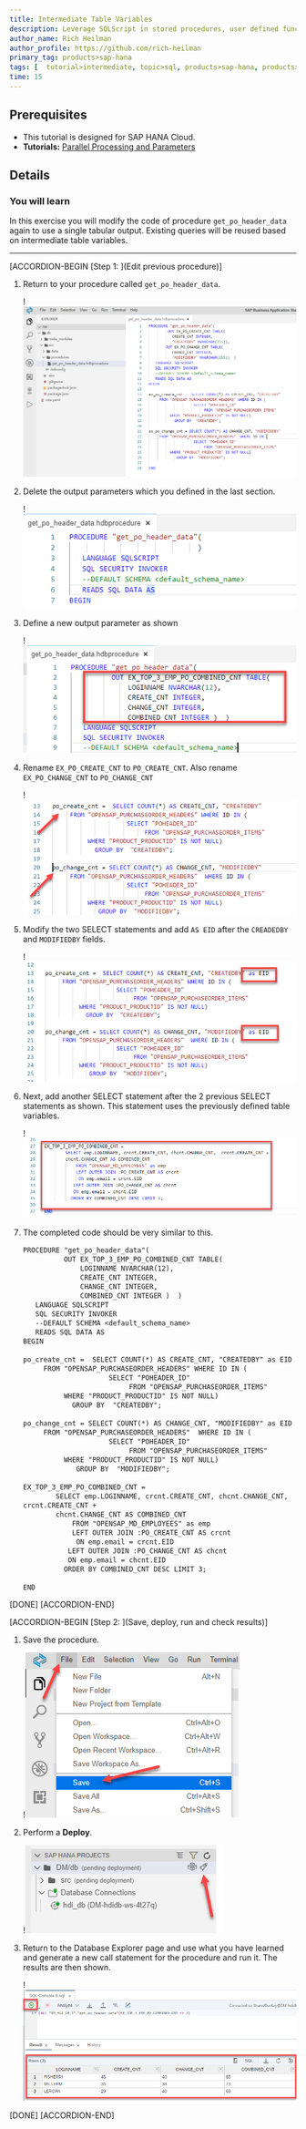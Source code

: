 ```yaml
---
title: Intermediate Table Variables
description: Leverage SQLScript in stored procedures, user defined functions, and user defined libraries.
author_name: Rich Heilman
author_profile: https://github.com/rich-heilman
primary_tag: products>sap-hana
tags: [  tutorial>intermediate, topic>sql, products>sap-hana, products>sap-hana-cloud, products>sap-business-application-studio]   
time: 15
---
```


## Prerequisites  
- This tutorial is designed for SAP HANA Cloud.
- **Tutorials:** [Parallel Processing and Parameters](hana-cloud-sqlscript-parallel)

## Details
### You will learn  
In this exercise you will modify the code of procedure `get_po_header_data` again to use a single tabular output. Existing queries will be reused based on intermediate table variables.

---

[ACCORDION-BEGIN [Step 1: ](Edit previous procedure)]

1. Return to your procedure called `get_po_header_data`.

    !![Existing Procedure](1_1.png)

2. Delete the output parameters which you defined in the last section.

    !![Define output](1_2.png)


3. Define a new output parameter as shown

    !![New output](1_3.png)


4. Rename `EX_PO_CREATE_CNT` to `PO_CREATE_CNT`. Also rename `EX_PO_CHANGE_CNT` to `PO_CHANGE_CNT`

    !![change name](1_4.png)


5. Modify the two SELECT statements and add `AS EID` after the `CREADEDBY` and `MODIFIEDBY` fields.

    !![modify select](1_5.png)

6. Next, add another SELECT statement after the 2 previous SELECT statements as shown. This statement uses the previously defined table variables.

    !![add another select](1_6.png)

7. The completed code should be very similar to this.

    ```SQLCRIPT
    PROCEDURE "get_po_header_data"(
              OUT EX_TOP_3_EMP_PO_COMBINED_CNT TABLE(
                  LOGINNAME NVARCHAR(12),
                  CREATE_CNT INTEGER,
                  CHANGE_CNT INTEGER,
                  COMBINED_CNT INTEGER )  )
       LANGUAGE SQLSCRIPT
       SQL SECURITY INVOKER
       --DEFAULT SCHEMA <default_schema_name>
       READS SQL DATA AS
    BEGIN

    po_create_cnt =  SELECT COUNT(*) AS CREATE_CNT, "CREATEDBY" as EID
         FROM "OPENSAP_PURCHASEORDER_HEADERS" WHERE ID IN (
                         SELECT "POHEADER_ID"
                              FROM "OPENSAP_PURCHASEORDER_ITEMS"
              WHERE "PRODUCT_PRODUCTID" IS NOT NULL)
                GROUP BY  "CREATEDBY";

    po_change_cnt = SELECT COUNT(*) AS CHANGE_CNT, "MODIFIEDBY" as EID
         FROM "OPENSAP_PURCHASEORDER_HEADERS"  WHERE ID IN (
                         SELECT "POHEADER_ID"
                              FROM "OPENSAP_PURCHASEORDER_ITEMS"
              WHERE "PRODUCT_PRODUCTID" IS NOT NULL)
                 GROUP BY  "MODIFIEDBY";

    EX_TOP_3_EMP_PO_COMBINED_CNT =
            SELECT emp.LOGINNAME, crcnt.CREATE_CNT, chcnt.CHANGE_CNT,  crcnt.CREATE_CNT +
            chcnt.CHANGE_CNT AS COMBINED_CNT
                FROM "OPENSAP_MD_EMPLOYEES" as emp
                LEFT OUTER JOIN :PO_CREATE_CNT AS crcnt
                 ON emp.email = crcnt.EID
               LEFT OUTER JOIN :PO_CHANGE_CNT AS chcnt
               ON emp.email = chcnt.EID
              ORDER BY COMBINED_CNT DESC LIMIT 3;

    END

    ```


[DONE]
[ACCORDION-END]

[ACCORDION-BEGIN [Step 2: ](Save, deploy, run and check results)]

1. Save the procedure.

    !![save Procedure](2_1.png)

2. Perform a **Deploy**.

    !![deploy](2_2.png)

3. Return to the Database Explorer page and use what you have learned and generate a new call statement for the procedure and run it. The results are then shown.

    !![Results](2_3.png)


[DONE]
[ACCORDION-END]
